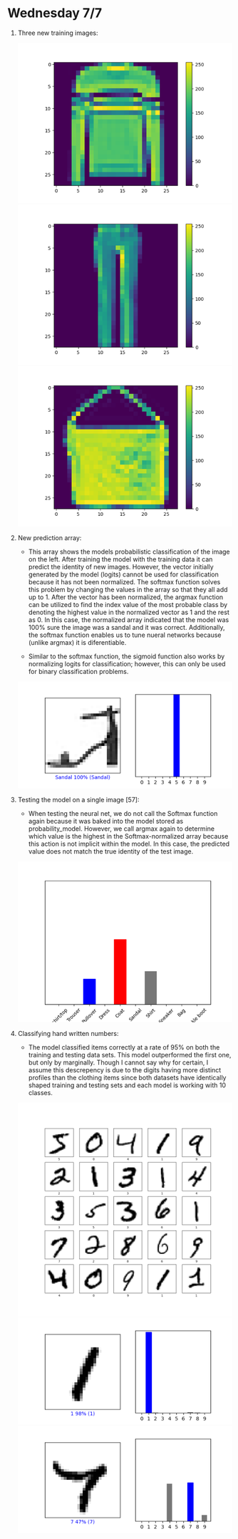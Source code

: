 # Wednesday 7/7

1. Three new training images:
   
   ![img.png](../images/img.png)
   ![img_1.png](../images/img_1.png)
   ![img_2.png](../images/img_2.png)
   
2. New prediction array:
    * This array shows the models probabilistic classification of the image on the left. After training the model with the training data
      it can predict the identity of new images. However, the vector initially generated by the model (logits) cannot be used for classification because
      it has not been normalized. The softmax function solves this problem by changing the values in the array so that they all add
      up to 1. After the vector has been normalized, the argmax function can be utilized to find the index value of the most probable class by denoting the highest
      value in the normalized vector as 1 and the rest as 0.
      In this case, the normalized array indicated that the model was 100% sure the image was a sandal and it was correct.
      Additionally, the softmax function enables us to tune nueral networks because (unlike argmax) it is diferentiable.
   
   * Similar to the softmax function, the sigmoid function also works by normalizing logits for classification; however, this can only be used for binary classification problems.
     
   ![img_3.png](../images/img_3.png)
      
3. Testing the model on a single image [57]:
    * When testing the neural net, we do not call the Softmax function again because it was baked into the model stored as probability_model. However,
      we call argmax again to determine which value is the highest in the Softmax-normalized array because this action is not implicit within the model. In this
      case, the predicted value does not match the true identity of the test image.
   
   ![img_4.png](../images/img_4.png)

4. Classifying hand written numbers:
   * The model classified items correctly at a rate of 95% on both the training and testing data sets. This model outperformed the first one, but only by
     marginally. Though I cannot say why for certain, I assume this descrepency is due to the digits having more distinct profiles than the clothing items
     since both datasets have identically shaped training and testing sets and each model is working with 10  classes.
     
   ![img_5.png](../images/img_5.png)
   ![img_6.png](../images/img_6.png)
   ![img_7.png](../images/img_7.png)